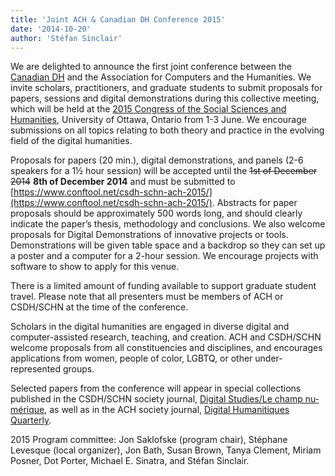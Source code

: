 ```yaml
---
title: 'Joint ACH & Canadian DH Conference 2015'
date: '2014-10-20'
author: 'Stéfan Sinclair'
---
```

We are delighted to announce the first joint conference between the [Canadian DH](CSHN-SCHN.org) and the Association for Computers and the Humanities. We invite scholars, practitioners, and graduate students to submit proposals for papers, sessions and digital demonstrations during this collective meeting, which will be held at the [2015 Congress of the Social Sciences and Humanities](congress2015.ca), University of Ottawa, Ontario from 1-3 June. We encourage submissions on all topics relating to both theory and practice in the evolving field of the digital humanities.

Proposals for papers (20 min.), digital demonstrations, and panels (2-6 speakers for a 1½ hour session) will be accepted until the <del>1st of December 2014</del> **8th of December 2014** and must be submitted to [https://www.conftool.net/csdh-schn-ach-2015/](https://www.conftool.net/csdh-schn-ach-2015/). Abstracts for paper proposals should be approximately 500 words long, and should clearly indicate the paper’s thesis, methodology and conclusions. We also welcome proposals for Digital Demonstrations of innovative projects or tools. Demonstrations will be given table space and a backdrop so they can set up a poster and a computer for a 2-hour session. We encourage projects with software to show to apply for this venue.

There is a limited amount of funding available to support graduate student travel. Please note that all presenters must be members of ACH or CSDH/SCHN at the time of the conference.

Scholars in the digital humanities are engaged in diverse digital and computer-assisted research, teaching, and creation. ACH and CSDH/SCHN welcome proposals from all constituencies and disciplines, and encourages applications from women, people of color, LGBTQ, or other under-represented groups.

Selected papers from the conference will appear in special collections published in the CSDH/SCHN society journal, [Digital Studies/<span lang="fr">Le champ numérique</span>](http://www.digitalstudies.org/), as well as in the ACH society journal, [Digital Humanitiques Quarterly](http://www.digitalhumanities.org/dhq/).

2015 Program committee: Jon Saklofske (program chair), Stéphane Levesque (local organizer), Jon Bath, Susan Brown, Tanya Clement, Miriam Posner, Dot Porter, Michael E. Sinatra, and Stéfan Sinclair.
